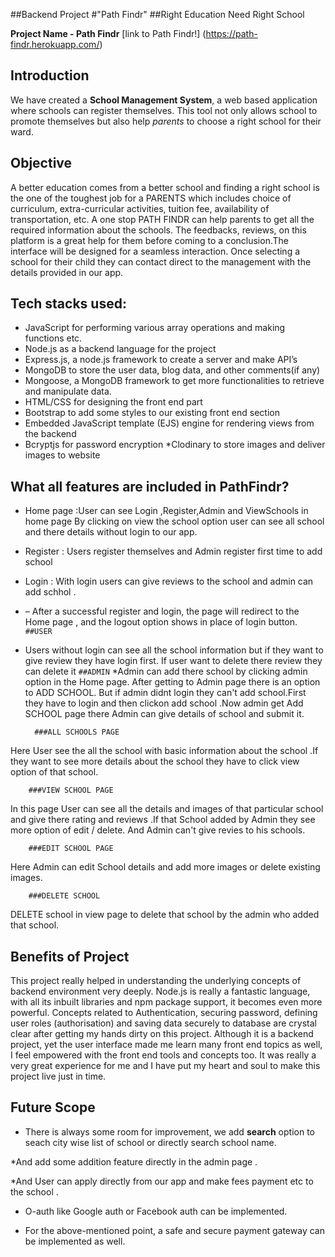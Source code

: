 ##Backend Project 
			#"Path Findr"
		##Right Education Need Right School	

**Project Name - Path Findr** [link to Path Findr!] (https://path-findr.herokuapp.com/)

## Introduction 

We have created a **School Management System**, a web based application where 
schools can register themselves. This tool not only allows school to promote themselves
but also help *parents* to choose a right school for their ward.

## Objective

A better education comes from a better school and finding a right school is the one of the
toughest job for a PARENTS which includes choice of curriculum, extra-curricular activities, 
tuition fee, availability of transportation, etc.
A one stop PATH FINDR can help parents to get all the required
information about the schools. The feedbacks, reviews, on this platform is a great help for 
them before coming to a conclusion.The interface will be designed for a seamless interaction.
Once selecting a school for their child they can contact direct to the management with the details 
provided in our app.



## Tech stacks used:

* JavaScript for performing various array operations and making functions etc.
* Node.js as a backend language for the project
* Express.js, a node.js framework to create a server and make API’s
* MongoDB to store the user data, blog data, and other comments(if any)
* Mongoose, a MongoDB framework to get more functionalities to retrieve and 
manipulate data.
* HTML/CSS for designing the front end part
* Bootstrap to add some styles to our existing front end section
* Embedded JavaScript template (EJS) engine for rendering views from the backend
* Bcryptjs for password encryption
*Clodinary to store images and deliver images to website



## What all features are included in PathFindr?
* Home page :User can see Login ,Register,Admin and ViewSchools in home page 
	       By clicking on view the school option user can see all school and there 
	       details without login to our app. 
*  Register : Users register themselves and Admin register first time to add school 
*  Login : With login users can give reviews to the school and admin can add schhol .

* – After a successful register and login, the page will redirect to the 
Home page , and the logout option shows in place of login button.
		```
		  ##USER
			```
* Users without login can see all the school information but if they want to
  give review they have login first.
 If user want to delete there review they can delete it
		```
                                     ##ADMIN
			```
*Admin can add there school by clicking admin option in the Home page.
 After getting to Admin page there is an option to ADD SCHOOL.
 But if admin didnt login they can't add school.First they have to login and 
 then clickon add school .Now admin get Add SCHOOL page there Admin 
can give details of school and submit it.

		###ALL SCHOOLS PAGE
Here User see the all the school with basic information about the school .If they want to see 
more details about the school they have to click view option of that school.

		###VIEW SCHOOL PAGE 
 In this page User can see all the details and images of that particular school and give there rating 
and reviews .If that School added by Admin they see more option of edit / delete. And Admin can't 
give revies to his schools.

		###EDIT SCHOOL PAGE
Here Admin can edit School details and add more images or delete existing images.

		###DELETE SCHOOL 
DELETE school in view page to delete that school by the admin who added that school.

## Benefits of Project 

This project really helped in understanding the underlying concepts of backend environment 
very deeply. Node.js is really a fantastic language, with all its inbuilt libraries and npm 
package support, it becomes even more powerful. Concepts related to Authentication, 
securing password, defining user roles (authorisation) and saving data securely to database 
are crystal clear after getting my hands dirty on this project. Although it is a backend 
project, yet the user interface made me learn many front end topics as well, I feel 
empowered with the front end tools and concepts too. It was really a very great experience 
for me and I have put my heart and soul to make this project live just in time.


## Future Scope

* There is always some room for improvement, we add **search** option to seach city wise
 list of school or directly search school name.

*And add some addition feature directly in the admin page .

*And User can apply directly from our app and make fees payment etc to the school  .

* O-auth like Google auth or Facebook auth can be implemented.

* For the above-mentioned point,  a safe and secure payment gateway can be 
implemented as well.


